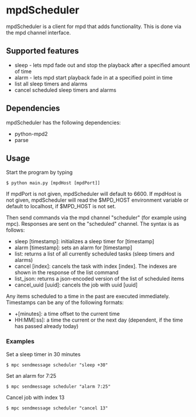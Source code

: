 # mpdScheduler

mpdScheduler is a client for mpd that adds functionality. This is done via the mpd channel interface.

## Supported features

* sleep - lets mpd fade out and stop the playback after a specified amount of time
* alarm - lets mpd start playback fade in at a specified point in time
* list all sleep timers and alarms
* cancel scheduled sleep timers and alarms

## Dependencies

mpdScheduler has the following dependencies:

* python-mpd2
* parse

## Usage

Start the program by typing

    $ python main.py [mpdHost [mpdPort]]

If mpdPort is not given, mpdScheduler will default to 6600. If mpdHost is not given, mpdScheduler will read the $MPD_HOST environment variable or default to localhost, if $MPD_HOST is not set.

Then send commands via the mpd channel "scheduler" (for example using mpc). Responses are sent on the "scheduled" channel.
The syntax is as follows:

* sleep [timestamp]: initializes a sleep timer for [timestamp]
* alarm [timestamp]: sets an alarm for [timestamp]
* list: returns a list of all currently scheduled tasks (sleep timers and alarms)
* cancel [index]: cancels the task with index [index]. The indexes are shown in the response of the list command
* list_json: returns a json-encoded version of the list of scheduled items
* cancel_uuid [uuid]: cancels the job with uuid [uuid]

Any items scheduled to a time in the past are executed immediately. Timestamps can be any of the following formats:

* +[minutes]: a time offset to the current time
* HH:MM[:ss]: a time the current or the next day (dependent, if the time has passed already today)

### Examples

Set a sleep timer in 30 minutes
    
    $ mpc sendmessage scheduler "sleep +30"
  
Set an alarm for 7:25

    $ mpc sendmessage scheduler "alarm 7:25"
    
Cancel job with index 13

    $ mpc sendmessage scheduler "cancel 13"
